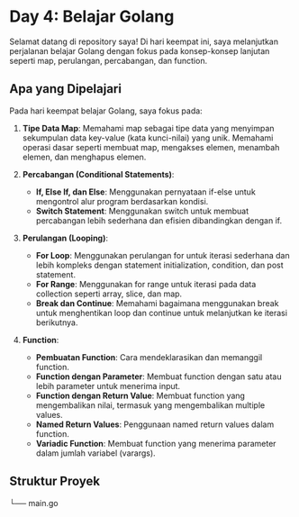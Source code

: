 # Day 4: Belajar Golang

Selamat datang di repository saya! Di hari keempat ini, saya melanjutkan perjalanan belajar Golang dengan fokus pada konsep-konsep lanjutan seperti map, perulangan, percabangan, dan function.

## Apa yang Dipelajari

Pada hari keempat belajar Golang, saya fokus pada:

1. **Tipe Data Map**: Memahami map sebagai tipe data yang menyimpan sekumpulan data key-value (kata kunci-nilai) yang unik. Memahami operasi dasar seperti membuat map, mengakses elemen, menambah elemen, dan menghapus elemen.

2. **Percabangan (Conditional Statements)**:
   - **If, Else If, dan Else**: Menggunakan pernyataan if-else untuk mengontrol alur program berdasarkan kondisi.
   - **Switch Statement**: Menggunakan switch untuk membuat percabangan lebih sederhana dan efisien dibandingkan dengan if.

3. **Perulangan (Looping)**:
   - **For Loop**: Menggunakan perulangan for untuk iterasi sederhana dan lebih kompleks dengan statement initialization, condition, dan post statement.
   - **For Range**: Menggunakan for range untuk iterasi pada data collection seperti array, slice, dan map.
   - **Break dan Continue**: Memahami bagaimana menggunakan break untuk menghentikan loop dan continue untuk melanjutkan ke iterasi berikutnya.

4. **Function**:
   - **Pembuatan Function**: Cara mendeklarasikan dan memanggil function.
   - **Function dengan Parameter**: Membuat function dengan satu atau lebih parameter untuk menerima input.
   - **Function dengan Return Value**: Membuat function yang mengembalikan nilai, termasuk yang mengembalikan multiple values.
   - **Named Return Values**: Penggunaan named return values dalam function.
   - **Variadic Function**: Membuat function yang menerima parameter dalam jumlah variabel (varargs).

## Struktur Proyek
└── main.go
